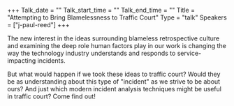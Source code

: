 +++
Talk_date = ""
Talk_start_time = ""
Talk_end_time = ""
Title = "Attempting to Bring Blamelessness to Traffic Court"
Type = "talk"
Speakers = ["j-paul-reed"]
+++

The new interest in the ideas surrounding blameless retrospective culture and examining the deep role human factors play in our work is changing the way the technology industry understands and responds to service-impacting incidents.

But what would happen if we took these ideas to traffic court? Would they be as understanding about this type of "incident" as we strive to be about ours? And just which modern incident analysis techniques might be useful in traffic court? Come find out!
